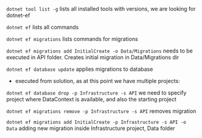`dotnet tool list -g`
lists all installed tools with versions, we are looking for dotnet-ef

`dotnet ef`
lists all commands

`dotnet ef migrations`
lists commands for migrations

`dotnet ef migrations add InitialCreate -o Data/Migrations`
needs to be executed in API folder. Creates initial migration in Data/Migrations dir

`dotnet ef database update`
applies migrations to database

- executed from solution, as at this point we have multiple projects:

`dotnet ef database drop -p Infrastructure -s API`
we need to specify project where DataContext is available, and also the starting project

`dotnet ef migrations remove -p Infrastructure -s API`
removes migration

`dotnet ef migrations add InitialCreate -p Infrastructure -s API -o Data`
adding new migration inside Infrastructure project, Data folder